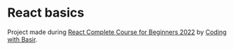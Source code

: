 # React basics

Project made during [React Complete Course for Beginners 2022](https://youtu.be/dJc_0bc5ETE) by [Coding with Basir](https://www.youtube.com/c/CodingwithBasir).
